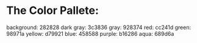 # The Color Pallete:

background: 282828
dark gray: 3c3836
gray: 928374
red: cc241d
green: 98971a
yellow: d79921
blue: 458588
purple: b16286
aqua: 689d6a
